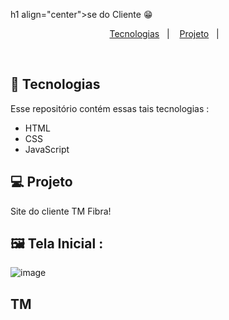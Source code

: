 h1 align="center">se do Cliente 😁</h1>

<p align="center">
  <a href="#-tecnologias">Tecnologias</a>&nbsp;&nbsp;&nbsp;|&nbsp;&nbsp;&nbsp;
  <a href="#-projeto">Projeto</a>&nbsp;&nbsp;&nbsp;|&nbsp;&nbsp;&nbsp;
</p>

<br>

## 🚀 Tecnologias

Esse repositório contém essas tais tecnologias :

- HTML
- CSS
- JavaScript

## 💻 Projeto

Site do cliente TM Fibra!

## 🖼️ Tela Inicial : 

![image](https://tmfibra.com.br/images/LOGObranca.png)

## TM
